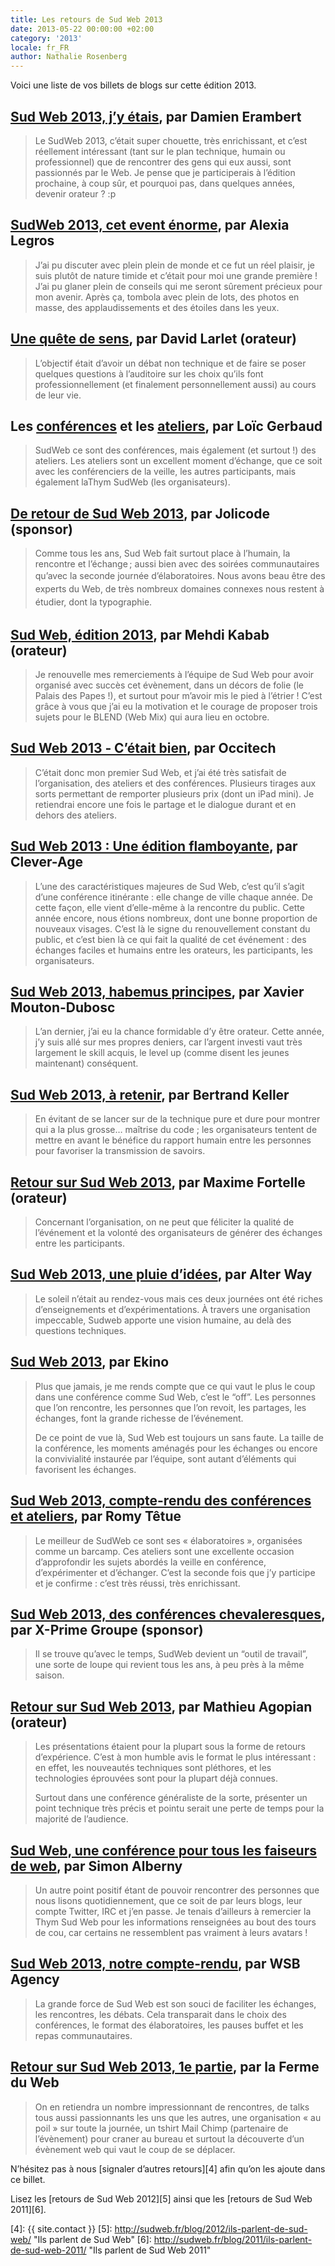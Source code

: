 ```yaml
---
title: Les retours de Sud Web 2013
date: 2013-05-22 00:00:00 +02:00
category: '2013'
locale: fr_FR
author: Nathalie Rosenberg
---
```


Voici une liste de vos billets de blogs sur cette édition 2013.

## [Sud Web 2013, j&rsquo;y étais][1], par Damien Erambert

> Le SudWeb 2013, c&rsquo;était super chouette, très enrichissant, et c&rsquo;est réellement intéressant (tant sur le plan technique, humain ou professionnel) que de rencontrer des gens qui eux aussi, sont passionnés par le Web. Je pense que je participerais à l&rsquo;édition prochaine, à coup sûr, et pourquoi pas, dans quelques années, devenir orateur ? :p

## [SudWeb 2013, cet event énorme][2], par Alexia Legros

> J’ai pu discuter avec plein plein de monde et ce fut un réel plaisir, je suis plutôt de nature timide et c’était pour moi une grande première ! J’ai pu glaner plein de conseils qui me seront sûrement précieux pour mon avenir. Après ça, tombola avec plein de lots, des photos en masse, des applaudissements et des étoiles dans les yeux.

## <a href="https://larlet.fr/david/blog/2013/quete-sens/" target="_blank">Une quête de sens</a>, par David Larlet (orateur)

> L’objectif était d’avoir un débat non technique et de faire se poser quelques questions à l’auditoire sur les choix qu’ils font professionnellement (et finalement personnellement aussi) au cours de leur vie.

## Les <a href="http://blog.loicg.net/autour-dun-cafe/conferences-sudweb-2013/" target="_blank">conférences</a> et les <a href="http://blog.loicg.net/autour-dun-cafe/ateliers-sudweb-2013/" target="_blank">ateliers</a>, par Loïc Gerbaud

> SudWeb ce sont des conférences, mais également (et surtout !) des ateliers.
> Les ateliers sont un excellent moment d’échange, que ce soit avec les conférenciers de la veille, les autres participants, mais également laThym SudWeb (les organisateurs).

## <a href="http://jolicode.com/blog/de-retour-de-sud-web-2013" target="_blank">De retour de Sud Web 2013</a>, par Jolicode (sponsor)

> Comme tous les ans, Sud Web fait surtout place à l’humain, la rencontre et l’échange ; aussi bien avec des soirées communautaires qu’avec la seconde journée d’élaboratoires. N<span style="line-height: 1.5em;">ous avons beau être des experts du Web, de très nombreux domaines connexes nous restent à étudier, dont la typographie.</span>

## <a href="http://pioupioum.fr/developpement/conference-sass-compass-sudweb-2013.html" target="_blank">Sud Web, édition 2013</a>, par Mehdi Kabab (orateur)

> Je renouvelle mes remerciements à l’équipe de Sud Web pour avoir organisé avec succès cet évènement, dans un décors de folie (le Palais des Papes !), et surtout pour m’avoir mis le pied à l’étrier ! C’est grâce à vous que j’ai eu la motivation et le courage de proposer trois sujets pour le BLEND (Web Mix) qui aura lieu en octobre.

## [Sud Web 2013 ‑ C&rsquo;était bien][3], par Occitech

> C’était donc mon premier Sud Web, et j’ai été très satisfait de l’organisation, des ateliers et des conférences. Plusieurs tirages aux sorts permettant de remporter plusieurs prix (dont un iPad mini). Je retiendrai encore une fois le partage et le dialogue durant et en dehors des ateliers.

## <a href="http://fr.clever-age.com/veille/blog/sud-web-2013-une-edition-flamboyante.html" target="_blank">Sud Web 2013 : Une édition flamboyante</a>, par Clever-Age

> L’une des caractéristiques majeures de Sud Web, c’est qu’il s’agit d’une conférence itinérante : elle change de ville chaque année. De cette façon, elle vient d’elle-même à la rencontre du public. Cette année encore, nous étions nombreux, dont une bonne proportion de nouveaux visages. C’est là le signe du renouvellement constant du public, et c’est bien là ce qui fait la qualité de cet événement : des échanges faciles et humains entre les orateurs, les participants, les organisateurs.

## <a href="http://dascritch.net/post/2013/05/13/Sud-Web-2013" target="_blank">Sud Web 2013, habemus principes</a>, par Xavier Mouton-Dubosc

> L&rsquo;an dernier, j&rsquo;ai eu la chance formidable d&rsquo;y être orateur. Cette année, j&rsquo;y suis allé sur mes propres deniers, car l&rsquo;argent investi vaut très largement le skill acquis, le level up (comme disent les jeunes maintenant) conséquent.

## <a href="http://bertrandkeller.info/2013/05/21/3591-sudweb-2013-a-retenir/" target="_blank">Sud Web 2013, à retenir</a>, par Bertrand Keller

> En évitant de se lancer sur de la technique pure et dure pour montrer qui a la plus grosse… maîtrise du code ; les organisateurs tentent de mettre en avant le bénéfice du rapport humain entre les personnes pour favoriser la transmission de savoirs.

## <a href="http://www.multicom-ergonomie.com/blog/2013/05/retour-sur-sudweb-2013/" target="_blank">Retour sur Sud Web 2013</a>, par Maxime Fortelle (orateur)

> Concernant l’organisation, on ne peut que féliciter la qualité de l’événement et la volonté des organisateurs de générer des échanges entre les participants.

## <a href="http://www.alterway.fr/actualite-libre-sphere/sudweb-2013-une-pluie-d-idees" target="_blank">Sud Web 2013, une pluie d&rsquo;idées</a>, par Alter Way

> Le soleil n’était au rendez-vous mais ces deux journées ont été riches d’enseignements et d’expérimentations. À travers une organisation impeccable, Sudweb apporte une vision humaine, au delà des questions techniques.

## <a href="http://www.ekino.com/sud-web-2013/" target="_blank">Sud Web 2013</a>, par Ekino

> Plus que jamais, je me rends compte que ce qui vaut le plus le coup dans une conférence comme Sud Web, c’est le “off”. Les personnes que l’on rencontre, les personnes que l’on revoit, les partages, les échanges, font la grande richesse de l’événement.
>
> De ce point de vue là, Sud Web est toujours un sans faute. La taille de la conférence, les moments aménagés pour les échanges ou encore la convivialité instaurée par l’équipe, sont autant d’éléments qui favorisent les échanges.

## <a href="http://romy.tetue.net/sudweb-2013" target="_blank">Sud Web 2013, compte-rendu des conférences et ateliers</a>, par Romy Têtue

> Le meilleur de SudWeb ce sont ses « élaboratoires », organisées comme un barcamp. Ces ateliers sont une excellente occasion d’approfondir les sujets abordés la veille en conférence, d’expérimenter et d’échanger. C’est la seconde fois que j’y participe et je confirme : c’est très réussi, très enrichissant.

## <a href="http://www.blogoergosum.com/36240-sud-web-2013-des-conferences-chevaleresques" target="_blank">Sud Web 2013, des conférences chevaleresques</a>, par X-Prime Groupe (sponsor)

> Il se trouve qu’avec le temps, SudWeb devient un “outil de travail”, une sorte de loupe qui revient tous les ans, à peu près à la même saison.

## <a href="http://tech.novapost.fr/retour-sudweb-2013.html" target="_blank">Retour sur Sud Web 2013</a>, par Mathieu Agopian (orateur)

> Les présentations étaient pour la plupart sous la forme de retours d&rsquo;expérience. C&rsquo;est à mon humble avis le format le plus intéressant : en effet, les nouveautés techniques sont pléthores, et les technologies éprouvées sont pour la plupart déjà connues.
>
> Surtout dans une conférence généraliste de la sorte, présenter un point technique très précis et pointu serait une perte de temps pour la majorité de l&rsquo;audience.

## <a href="http://www.simounet.net/sud-web-une-conference-pour-tous-les-faiseurs-de-web/" target="_blank">Sud Web, une conférence pour tous les faiseurs de web</a>, par Simon Alberny

> Un autre point positif étant de pouvoir rencontrer des personnes que nous lisons quotidiennement, que ce soit de par leurs blogs, leur compte Twitter, IRC et j&rsquo;en passe. Je tenais d&rsquo;ailleurs à remercier la Thym Sud Web pour les informations renseignées au bout des tours de cou, car certains ne ressemblent pas vraiment à leurs avatars !

## <a href="http://www.wsb-agency.com/sud-web-2013/" target="_blank">Sud Web 2013, notre compte-rendu</a>, par WSB Agency

> La grande force de Sud Web est son souci de faciliter les échanges, les rencontres, les débats. Cela transparait dans le choix des conférences, le format des élaboratoires, les pauses buffet et les repas communautaires.

## <a href="http://www.lafermeduweb.net/billet/retour-sur-le-sudweb-2013-1ere-partie-1588.html" target="_blank">Retour sur Sud Web 2013, 1e partie</a>, par la Ferme du Web

> On en retiendra un nombre impressionnant de rencontres, de talks tous aussi passionnants les uns que les autres, une organisation &laquo;&nbsp;au poil&nbsp;&raquo; sur toute la journée, un tshirt Mail Chimp (partenaire de l&rsquo;évènement) pour craner au bureau et surtout la découverte d&rsquo;un évènement web qui vaut le coup de se déplacer.

N&rsquo;hésitez pas à nous [signaler d&rsquo;autres retours][4] afin qu&rsquo;on les ajoute dans ce billet.

Lisez les [retours de Sud Web 2012][5] ainsi que les [retours de Sud Web 2011][6].

 [1]: http://lbsrf.fr/sudweb-2013-jy-tais-/
 [2]: http://arekushia.tumblr.com/post/50804752607/sudweb-2013-cet-event-enorme-sudweb-cest-un
 [3]: http://blog.occitech.fr/2013/05/sudweb-2013-cetait-bien/ "Sud Web 2013 ‑ C'était bien"
 [4]: {{ site.contact }}
 [5]: http://sudweb.fr/blog/2012/ils-parlent-de-sud-web/ "Ils parlent de Sud Web"
 [6]: http://sudweb.fr/blog/2011/ils-parlent-de-sud-web-2011/ "Ils parlent de Sud Web 2011"
